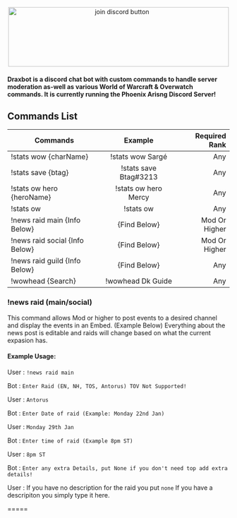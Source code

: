 <p style="text-align:center;"><a href="https://discord.gg/QgpeB8x"><img src="https://forum.twisted-gamers.net/applications/core/interface/imageproxy/imageproxy.php?img=http%3A%2F%2Fi.imgur.com%2FKAlNZDi.png&key=875c4437b4e43b5b83287832cd7476cf30b764ca92ab8529c2f0a7b52960a024" alt="join discord button" height="135" width="500"></a></p>

#### Draxbot is a discord chat bot with custom commands to handle server moderation as-well as various World of Warcraft & Overwatch commands. It is currently running the Phoenix Arisng Discord Server!

## Commands List

| Commands                       | Example               | Required Rank  |
| ------------------------------ |:---------------------:| --------------:|
| !stats wow {charName}          | !stats wow Sargé      | Any            |
| !stats save {btag}             | !stats save Btag#3213 | Any            |
| !stats ow hero {heroName}      | !stats ow hero Mercy  | Any            |
| !stats ow                      | !stats ow             | Any            |
| !news raid main {Info Below}   | {Find Below}          | Mod Or Higher  |
| !news raid social {Info Below} | {Find Below}          | Mod Or Higher  |
| !news raid guild  {Info Below} | {Find Below}          | Any            |
| !wowhead {Search}              | !wowhead Dk Guide     | Any            |

### !news raid (main/social)
This command allows Mod or higher to post events to a desired channel and display the events in an Embed. (Example Below)
Everything about the news post is editable and raids will change based on what the current expasion has.
#### Example Usage:
User :  ``!news raid main``

Bot  :  ``Enter Raid (EN, NH, TOS, Antorus) TOV Not Supported!``

User :  ``Antorus``

Bot  :  ``Enter Date of raid (Example: Monday 22nd Jan)``

User :  ``Monday 29th Jan``

Bot  :  ``Enter time of raid (Example 8pm ST)``

User :  ``8pm ST``

Bot  :  ``Enter any extra Details, put None if you don't need top add extra details!``

User :  If you have no description for the raid you put ``none`` If you have a descripiton you simply type it here.

=====
